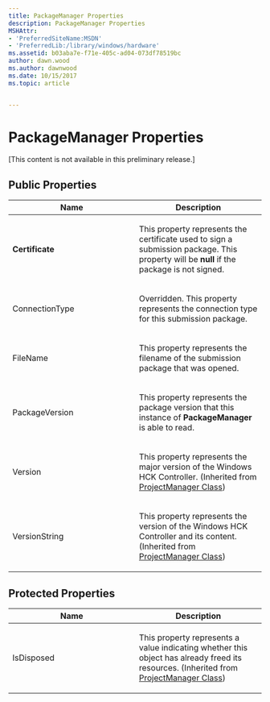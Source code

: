```yaml
---
title: PackageManager Properties
description: PackageManager Properties
MSHAttr:
- 'PreferredSiteName:MSDN'
- 'PreferredLib:/library/windows/hardware'
ms.assetid: b03aba7e-f71e-405c-ad04-073df78519bc
author: dawn.wood
ms.author: dawnwood
ms.date: 10/15/2017
ms.topic: article


---
```


# PackageManager Properties


\[This content is not available in this preliminary release.\]

## <span id="Public_Properties"></span><span id="public_properties"></span><span id="PUBLIC_PROPERTIES"></span>Public Properties


<table>
<colgroup>
<col width="50%" />
<col width="50%" />
</colgroup>
<thead>
<tr class="header">
<th>Name</th>
<th>Description</th>
</tr>
</thead>
<tbody>
<tr class="odd">
<td><p><strong>Certificate</strong></p></td>
<td><p>This property represents the certificate used to sign a submission package. This property will be <strong>null</strong> if the package is not signed.</p></td>
</tr>
<tr class="even">
<td><p>ConnectionType</p></td>
<td><p>Overridden. This property represents the connection type for this submission package.</p></td>
</tr>
<tr class="odd">
<td><p>FileName</p></td>
<td><p>This property represents the filename of the submission package that was opened.</p></td>
</tr>
<tr class="even">
<td><p>PackageVersion</p></td>
<td><p>This property represents the package version that this instance of <strong>PackageManager</strong> is able to read.</p></td>
</tr>
<tr class="odd">
<td><p>Version</p></td>
<td><p>This property represents the major version of the Windows HCK Controller. (Inherited from <a href="projectmanager-class.md" data-raw-source="[ProjectManager Class](projectmanager-class.md)">ProjectManager Class</a>)</p></td>
</tr>
<tr class="even">
<td><p>VersionString</p></td>
<td><p>This property represents the version of the Windows HCK Controller and its content. (Inherited from <a href="projectmanager-class.md" data-raw-source="[ProjectManager Class](projectmanager-class.md)">ProjectManager Class</a>)</p></td>
</tr>
</tbody>
</table>

 

## <span id="Protected_Properties"></span><span id="protected_properties"></span><span id="PROTECTED_PROPERTIES"></span>Protected Properties


<table>
<colgroup>
<col width="50%" />
<col width="50%" />
</colgroup>
<thead>
<tr class="header">
<th>Name</th>
<th>Description</th>
</tr>
</thead>
<tbody>
<tr class="odd">
<td><p>IsDisposed</p></td>
<td><p>This property represents a value indicating whether this object has already freed its resources. (Inherited from <a href="projectmanager-class.md" data-raw-source="[ProjectManager Class](projectmanager-class.md)">ProjectManager Class</a>)</p></td>
</tr>
</tbody>
</table>

 

 

 






